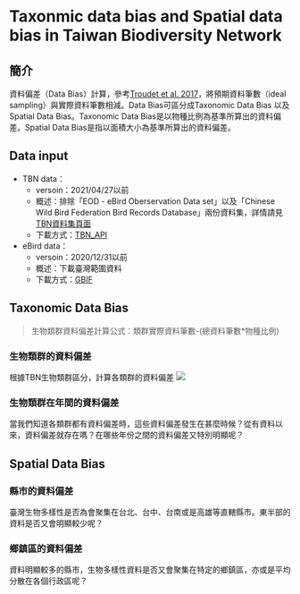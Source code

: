 # Taxonmic data bias and Spatial data bias in Taiwan Biodiversity Network
## 簡介
資料偏差（Data Bias）計算，參考[Troudet et al. 2017](https://doi.org/10.1038/s41598-017-09084-6)，將預期資料筆數（ideal sampling）與實際資料筆數相減。Data Bias可區分成Taxonomic Data Bias 以及 Spatial Data Bias。Taxonomic Data Bias是以物種比例為基準所算出的資料偏差。Spatial Data Bias是指以面積大小為基準所算出的資料偏差。
    
## Data input
* TBN data：
    * versoin：2021/04/27以前
    * 概述：排除「EOD - eBird Oberservation Data set」以及「Chinese Wild Bird Federation Bird Records Database」兩份資料集，詳情請見[TBN資料集頁面](https://www.tbn.org.tw/data/datasets)
    * 下載方式：[TBN_API](https://www.tbn.org.tw/data/api)
* eBird data：
    * versoin：2020/12/31以前
    * 概述：下載臺灣範圍資料
    * 下載方式：[GBIF](https://www.gbif.org/occurrence/search?advanced=1&dataset_key=4fa7b334-ce0d-4e88-aaae-2e0c138d049e&publishing_country=TW)

## Taxonomic Data Bias
>生物類群資料偏差計算公式：類群實際資料筆數-(總資料筆數*物種比例)


### 生物類群的資料偏差
根據TBN生物類群區分，計算各類群的資料偏差
![](https://i.imgur.com/LUYiE2A.png)


### 生物類群在年間的資料偏差

當我們知道各類群都有資料偏差時，這些資料偏差發生在甚麼時候？從有資料以來，資料偏差就存在嗎？在哪些年份之間的資料偏差又特別明顯呢？

## Spatial Data Bias
### 縣市的資料偏差
臺灣生物多樣性是否為會聚集在台北、台中、台南或是高雄等直轄縣市。東半部的資料是否又會明顯較少呢？

### 鄉鎮區的資料偏差
資料明顯較多的縣市，生物多樣性資料是否又會聚集在特定的鄉鎮區，亦或是平均分散在各個行政區呢？
